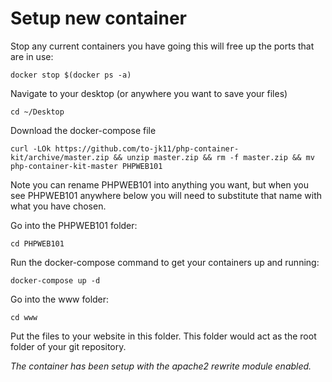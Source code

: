 # Setup new container

Stop any current containers you have going this will free up the ports that are in use:

`docker stop $(docker ps -a)`

Navigate to your desktop (or anywhere you want to save your files)

`cd ~/Desktop`

Download the docker-compose file

`curl -LOk https://github.com/to-jk11/php-container-kit/archive/master.zip && unzip master.zip && rm -f master.zip && mv php-container-kit-master PHPWEB101`

Note you can rename PHPWEB101 into anything you want, but when you see PHPWEB101 anywhere below you will need to substitute that name with what you have chosen.

Go into the PHPWEB101 folder:

`cd PHPWEB101`

Run the docker-compose command to get your containers up and running:

`docker-compose up -d`

Go into the www folder:

`cd www`

Put the files to your website in this folder. This folder would act as the root folder of your git repository.

*The container has been setup with the apache2 rewrite module enabled.*
